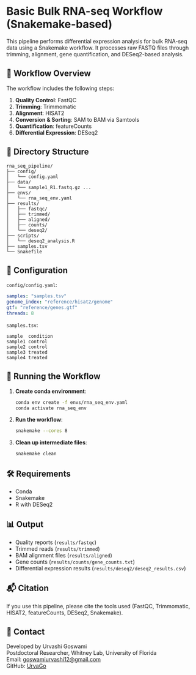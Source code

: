 # Basic Bulk RNA-seq Workflow (Snakemake-based)

This pipeline performs differential expression analysis for bulk RNA-seq data using a Snakemake workflow. It processes raw FASTQ files through trimming, alignment, gene quantification, and DESeq2-based analysis.

## 🧬 Workflow Overview

The workflow includes the following steps:
1. **Quality Control**: FastQC
2. **Trimming**: Trimmomatic
3. **Alignment**: HISAT2
4. **Conversion & Sorting**: SAM to BAM via Samtools
5. **Quantification**: featureCounts
6. **Differential Expression**: DESeq2

## 📁 Directory Structure

```
rna_seq_pipeline/
├── config/
│   └── config.yaml
├── data/
│   └── sample1_R1.fastq.gz ...
├── envs/
│   └── rna_seq_env.yaml
├── results/
│   ├── fastqc/
│   ├── trimmed/
│   ├── aligned/
│   ├── counts/
│   └── deseq2/
├── scripts/
│   └── deseq2_analysis.R
├── samples.tsv
└── Snakefile
```

## 📄 Configuration

`config/config.yaml`:
```yaml
samples: "samples.tsv"
genome_index: "reference/hisat2/genome"
gtf: "reference/genes.gtf"
threads: 8
```

`samples.tsv`:
```tsv
sample	condition
sample1	control
sample2	control
sample3	treated
sample4	treated
```

## 🚀 Running the Workflow

1. **Create conda environment**:
   ```bash
   conda env create -f envs/rna_seq_env.yaml
   conda activate rna_seq_env
   ```

2. **Run the workflow**:
   ```bash
   snakemake --cores 8
   ```

3. **Clean up intermediate files**:
   ```bash
   snakemake clean
   ```

## 🛠 Requirements

- Conda
- Snakemake
- R with DESeq2

## 📊 Output

- Quality reports (`results/fastqc`)
- Trimmed reads (`results/trimmed`)
- BAM alignment files (`results/aligned`)
- Gene counts (`results/counts/gene_counts.txt`)
- Differential expression results (`results/deseq2/deseq2_results.csv`)

## 📬 Citation

If you use this pipeline, please cite the tools used (FastQC, Trimmomatic, HISAT2, featureCounts, DESeq2, Snakemake).

## 📧 Contact

Developed by Urvashi Goswami  
Postdoctoral Researcher, Whitney Lab, University of Florida  
Email: goswamiurvashi12@gmail.com  
GitHub: [UrvaGo](https://github.com/UrvaGo)
